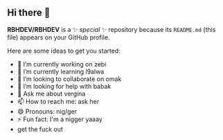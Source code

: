 ## Hi there 👋


**RBHDEV/RBHDEV** is a ✨ _special_ ✨ repository because its `README.md` (this file) appears on your GitHub profile.

Here are some ideas to get you started:

- 🔭 I’m currently working on zebi
- 🌱 I’m currently learning l9alwa
- 👯 I’m looking to collaborate on omak
- 🤔 I’m looking for help with babak
- 💬 Ask me about vergina
- 📫 How to reach me: ask her
- 😄 Pronouns: nig/ger
- ⚡ Fun fact: I'm a nigger yaaay
-  get the fuck out
